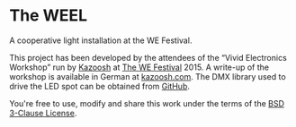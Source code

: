 # The WEEL

A cooperative light installation at the WE Festival.

This project has been developed by the attendees of the “Vivid Electronics Workshop” run by [Kazoosh](https://github.com/KAZOOSH) at [The WE Festival](https://we-festival.org/) 2015. A write-up of the workshop is available in German at [kazoosh.com](http://kazoosh.com/#/root%252Fworkshops). The DMX library used to drive the LED spot can be obtained from [GitHub](https://github.com/bitfasching/leodmx).

You're free to use, modify and share this work under the terms of the [BSD 3-Clause License](https://opensource.org/licenses/BSD-3-Clause).
